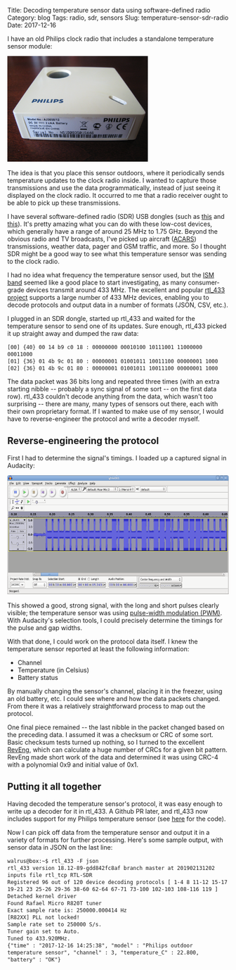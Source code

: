 Title: Decoding temperature sensor data using software-defined radio
Category: blog
Tags: radio, sdr, sensors
Slug: temperature-sensor-sdr-radio
Date: 2017-12-16

I have an old Philips clock radio that includes a standalone temperature sensor module:

<img src="images/philips_bottom.jpg" alt="Image: Philips outdoor temperature sensor" width="320" height="240" />

The idea is that you place this sensor outdoors, where it periodically sends temperature updates to the clock radio inside. I wanted to capture those transmissions and use the data programmatically, instead of just seeing it displayed on the clock radio. It occurred to me that a radio receiver ought to be able to pick up these transmissions.

I have several software-defined radio (SDR) USB dongles (such as [this](https://www.rtl-sdr.com/buy-rtl-sdr-dvb-t-dongles/) and [this](https://www.aliexpress.com/item/Mini-Portable-Digital-USB-2-0-TV-Stick-DVB-T-DAB-FM-RTL2832U-R820T2-Support-SDR/32914826153.html)). It's pretty amazing what you can do with these low-cost devices, which generally have a range of around 25 MHz to 1.75 GHz. Beyond the obvious radio and TV broadcasts, I've picked up aircraft ([ACARS](https://en.wikipedia.org/wiki/ACARS)) transmissions, weather data, pager and GSM traffic, and more. So I thought SDR might be a good way to see what this temperature sensor was sending to the clock radio.

I had no idea what frequency the temperature sensor used, but the [ISM band](https://en.wikipedia.org/wiki/ISM_band) seemed like a good place to start investigating, as many consumer-grade devices transmit around 433 MHz. The excellent and popular [rtl_433 project](https://github.com/merbanan/rtl_433) supports a large number of 433 MHz devices, enabling you to decode protocols and output data in a number of formats (JSON, CSV, etc.).

I plugged in an SDR dongle, started up rtl_433 and waited for the temperature sensor to send one of its updates. Sure enough, rtl_433 picked it up straight away and dumped the raw data:

```text
[00] {40} 00 14 b9 c0 18 : 00000000 00010100 10111001 11000000 00011000 
[01] {36} 01 4b 9c 01 80 : 00000001 01001011 10011100 00000001 1000
[02] {36} 01 4b 9c 01 80 : 00000001 01001011 10011100 00000001 1000
```

The data packet was 36 bits long and repeated three times (with an extra starting nibble -- probably a sync signal of some sort -- on the first data row). rtl_433 couldn't decode anything from the data, which wasn't too surprising -- there are many, many types of sensors out there, each with their own proprietary format. If I wanted to make use of my sensor, I would have to reverse-engineer the protocol and write a decoder myself.

## Reverse-engineering the protocol

First I had to determine the signal's timings. I loaded up a captured signal in Audacity:

<img src="images/audacity-sample.png" alt="Image: Sample loaded in Audacity" width="640" height="270" />

This showed a good, strong signal, with the long and short pulses clearly visible; the temperature sensor was using [pulse-width modulation (PWM)](https://en.wikipedia.org/wiki/Pulse-width_modulation). With Audacity's selection tools, I could precisely determine the timings for the pulse and gap widths.

With that done, I could work on the protocol data itself. I knew the temperature sensor reported at least the following information:

* Channel
* Temperature (in Celsius)
* Battery status

By manually changing the sensor's channel, placing it in the freezer, using an old battery, etc. I could see where and how the data packets changed. From there it was a relatively straightforward process to map out the protocol.

One final piece remained -- the last nibble in the packet changed based on the preceding data. I assumed it was a checksum or CRC of some sort. Basic checksum tests turned up nothing, so I turned to the excellent [RevEng](http://reveng.sourceforge.net), which can calculate a huge number of CRCs for a given bit pattern. RevEng made short work of the data and determined it was using CRC-4 with a polynomial 0x9 and initial value of 0x1.

## Putting it all together

Having decoded the temperature sensor's protocol, it was easy enough to write up a decoder for it in rtl_433. A Github PR later, and rtl_433 now includes support for my Philips temperature sensor (see [here](https://github.com/merbanan/rtl_433/blob/master/src/devices/philips.c) for the code).

Now I can pick off data from the temperature sensor and output it in a variety of formats for further processing. Here's some sample output, with sensor data in JSON on the last line:

```text
walrus@box:~$ rtl_433 -F json
rtl_433 version 18.12-89-gdd842fc8af branch master at 201902131202 inputs file rtl_tcp RTL-SDR
Registered 96 out of 120 device decoding protocols [ 1-4 8 11-12 15-17 19-21 23 25-26 29-36 38-60 62-64 67-71 73-100 102-103 108-116 119 ]
Detached kernel driver
Found Rafael Micro R820T tuner
Exact sample rate is: 250000.000414 Hz
[R82XX] PLL not locked!
Sample rate set to 250000 S/s.
Tuner gain set to Auto.
Tuned to 433.920MHz.
{"time" : "2017-12-16 14:25:38", "model" : "Philips outdoor temperature sensor", "channel" : 3, "temperature_C" : 22.800, "battery" : "OK"}

```


